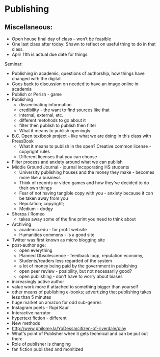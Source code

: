 # Publishing 

## Miscellaneous: 
* Open house final day of class – won’t be feasible
* One last class after today: Shawn to reflect on useful thing to do in that class. 
* April 11th is actual due date for things

Seminar: 
* Publishing in academic, questions of authorship, how things have changed with the digital
* Goes back to discussion on needed to have an image online in academia
* Publish or Perish - game
* Publishing
  * disseminating information
  * credibility - the want to find sources like that
  * internal, external, etc. 
  * different metohods to go about it
  * filter then publish to publish then filter
  * What it means to publish openingly
* B.C. Open textbook project - like what we are doing in this class with PressBook
  * What it means to publish in the open? Creative common license - copyright rules
  * Different licenses that you can choose
* Filter process and anxiety around what we can publish 
* Middle Ground Journal - journal incoporating HS students 
  * University publishing houses and the money they make - becomes more like a business
  * Think of records or video games and how they've decided to do their own things
  * Fear of not having tangible copy with you - anxiety because it can be taken away from you
  * Reputation; copyright; 
  * Medium - dodgy 
* Sherpa / Romeo
  * takes away some of the fine print you need to think about
* Archiving 
  * academia.edu - for profit website
  * Humanities commons - is a good site
* Twitter was first known as micro blogging site
* post-author age:
  * open everything
  * Planned Obsolescence - feedback loop, reputation economy, 
  * Students/readers less regarded of the system
  * a lot of money being paid by the government in publishing
  * open peer review - posibility, but not necessarily good?
  * open publishing - don't have to worry about biases
 * increasingly active author
 * value work more if attached to something bigger than yourself
 * other means of publishing e-books; advertizing that publishing takes less than 5 minutes
 * huge market on amazon for odd sub-genres 
 * Instagram poets - Rupi Kaur
 * Interactive narrator
  * hypertext fiction - different 
  * New methods 
 * http://www.philome.la/YoDessa/citizen-of-riverdale/play
 * What's point of Publisher when it gets technical and can be put out there
 * Role of publisher is changing 
  * fan fiction published and monitized
  
